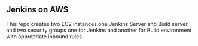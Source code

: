 ## Jenkins on AWS
This repo creates two EC2 instances one Jenkins Server and Build server and two security groups one for Jenkins and another for Build environment with appropriate inbound rules.
